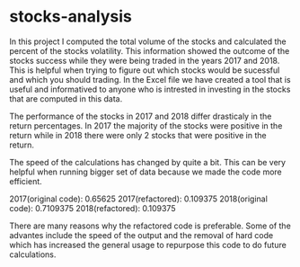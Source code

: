 # stocks-analysis
In this project I computed the total volume of the stocks and calculated the percent of the stocks volatility. This information showed the outcome of the stocks success while they were being traded in the years 2017 and 2018. This is helpful when trying to figure out which stocks would be sucessful and which you should trading. In the Excel file we have created a tool that is useful and informatived to anyone who is intrested in investing in the stocks that are computed in this data.

The performance of the stocks in 2017 and 2018 differ drasticaly in the return percentages. In 2017 the majority of the stocks were positive in the return while in 2018 there were only 2 stocks that were positive in the return.

The speed of the calculations has changed by quite a bit. This can be very helpful when running bigger set of data because we made the code more efficient.

2017(original code): 0.65625
2017(refactored): 0.109375
2018(original code): 0.7109375
2018(refactored): 0.109375

There are many reasons why the refactored code is preferable. Some of the advantes include the speed of the output and the removal of hard code which has increased the general usage to repurpose this code to do future calculations.